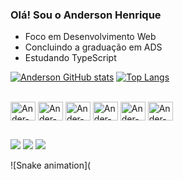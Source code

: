 ### Olá! Sou o Anderson Henrique

- Foco em Desenvolvimento Web
- Concluindo a graduação em ADS
- Estudando TypeScript


[![Anderson GitHub stats](https://github-readme-stats.vercel.app/api?username=AndersonHenriqueDev)](https://github.com/AndersonHenriqueDev/github-readme-stats)
[![Top Langs](https://github-readme-stats.vercel.app/api/top-langs/?username=anuraghazra&layout=compact)](https://github.com/anuraghazra/github-readme-stats)

<div style="display: inline_block"><br>
  <img align="center" alt="Ander-Js" height="30" width="40" src="https://cdn.jsdelivr.net/gh/devicons/devicon/icons/javascript/javascript-original.svg" >
  <img align="center" alt="Ander-Ts" height="30" width="40" src="https://cdn.jsdelivr.net/gh/devicons/devicon/icons/typescript/typescript-original.svg" >
  <img align="center" alt="Ander-react" height="30" width="40" src="https://cdn.jsdelivr.net/gh/devicons/devicon/icons/react/react-original.svg" >
  <img align="center" alt="Ander-html" height="30" width="40" src="https://cdn.jsdelivr.net/gh/devicons/devicon/icons/html5/html5-original.svg" >
  <img align="center" alt="Ander-node" height="30" width="40" src="https://cdn.jsdelivr.net/gh/devicons/devicon/icons/nodejs/nodejs-original.svg" >
  <img align="center" alt="Ander-mysql" height="30" width="40" src="https://cdn.jsdelivr.net/gh/devicons/devicon/icons/mysql/mysql-original.svg" >
          
 ##
          
  <div>
  <a href= "mailto:Andersonofc23@gmail.com"><img src="https://ziadoua.github.io/m3-Markdown-Badges/badges/Gmail/gmail1.svg" target="_blank"></a>
   <a href= "https://www.linkedin.com/in/andersonhenriquedev/"><img src="https://ziadoua.github.io/m3-Markdown-Badges/badges/LinkedIn/linkedin1.svg"></a>
   <a href= ""><img src="https://ziadoua.github.io/m3-Markdown-Badges/badges/Discord/discord1.svg"></a>
  </div>
  
  ![Snake animation](
          
          
